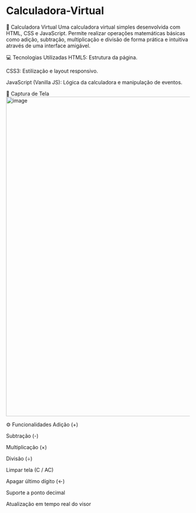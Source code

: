 # Calculadora-Virtual
🧮 Calculadora Virtual
Uma calculadora virtual simples desenvolvida com HTML, CSS e JavaScript. Permite realizar operações matemáticas básicas como adição, subtração, multiplicação e divisão de forma prática e intuitiva através de uma interface amigável.

💻 Tecnologias Utilizadas
HTML5: Estrutura da página.

CSS3: Estilização e layout responsivo.

JavaScript (Vanilla JS): Lógica da calculadora e manipulação de eventos.

📸 Captura de Tela
<img width="1600" height="873" alt="image" src="https://github.com/user-attachments/assets/232c535a-3029-41d0-a7a6-32f080a723cb" />

⚙️ Funcionalidades
Adição (+)

Subtração (-)

Multiplicação (×)

Divisão (÷)

Limpar tela (C / AC)

Apagar último dígito (←)

Suporte a ponto decimal

Atualização em tempo real do visor
